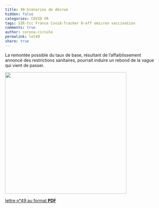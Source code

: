 ```yaml
---
title: 49-Scenarios de décrue
hidden: false
categories: COVID FR
tags: SIR-tcc France Covid-Tracker R-eff omicron vaccination
comments: true
author: corona-circule
permalink: let49
share: true
---
```


<link rel="stylesheet" href="../assets/css/style.css">

La remontée possible du taux de base, résultant de l’affaiblissement annoncé des restrictions sanitaires, pourrait induire un rebond de la vague qui vient de passer.<br/>

<img src='/lettres/images/img-49.png' width='400px'/>

[lettre n°49 au format __PDF__](/lettres/resources/pdf/lettre-49.pdf)

